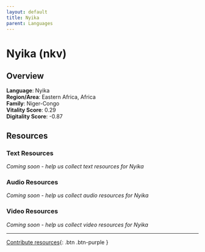```yaml
---
layout: default
title: Nyika
parent: Languages
---
```


# Nyika (nkv)

## Overview

**Language**: Nyika  
**Region/Area**: Eastern Africa, Africa  
**Family**: Niger-Congo  
**Vitality Score**: 0.29  
**Digitality Score**: -0.87  

## Resources

### Text Resources
*Coming soon - help us collect text resources for Nyika*

### Audio Resources
*Coming soon - help us collect audio resources for Nyika*

### Video Resources
*Coming soon - help us collect video resources for Nyika*

---

[Contribute resources](https://fairtrain.github.io/){: .btn .btn-purple }

